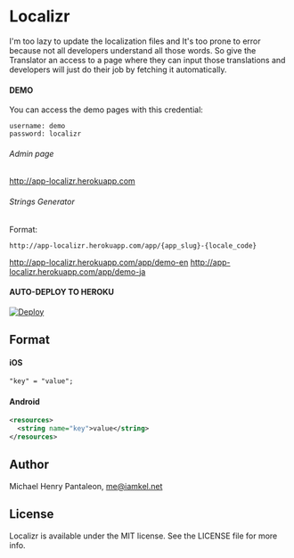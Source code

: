 # Localizr
I'm too lazy to update the localization files and It's too prone to error because not all developers understand all those words. So give the Translator an access to a page where they can input those translations and developers will just do their job by fetching it automatically.

#### DEMO

You can access the demo pages with this credential:
```
username: demo
password: localizr
```

###### Admin page
http://app-localizr.herokuapp.com

###### Strings Generator

Format:
```
http://app-localizr.herokuapp.com/app/{app_slug}-{locale_code}
```

http://app-localizr.herokuapp.com/app/demo-en
http://app-localizr.herokuapp.com/app/demo-ja


#### AUTO-DEPLOY TO HEROKU

[![Deploy](https://www.herokucdn.com/deploy/button.svg)](https://heroku.com/deploy?template=https://github.com/michaelhenry/localizr)


## Format

#### iOS

```txt
"key" = "value";
```

#### Android

```xml
<resources>
  <string name="key">value</string>
</resources>
```

## Author

Michael Henry Pantaleon, me@iamkel.net

## License

Localizr is available under the MIT license. See the LICENSE file for more info.
